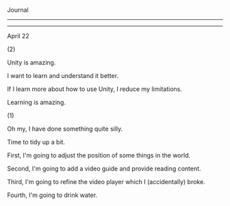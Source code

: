 
Journal

_________

___ 

April 22

(2)

Unity is amazing.

I want to learn and understand it better.

If I learn more about how to use Unity, I reduce my limitations.

Learning is amazing.

(1)

Oh my, I have done something quite silly.

Time to tidy up a bit.

First, I'm going to adjust the position of some things in the world.

Second, I'm going to add a video guide and provide reading content.

Third, I'm going to refine the video player which I (accidentally) broke.

Fourth, I'm going to drink water.
